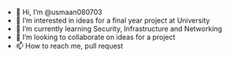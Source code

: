 - 👋 Hi, I’m @usmaan080703
- 👀 I’m interested in ideas for a final year project at University
- 🌱 I’m currently learning Security, Infrastructure and Networking
- 💞️ I’m looking to collaborate on ideas for a project
- 📫 How to reach me, pull request

<!---
usmaan080703/usmaan080703 is a ✨ special ✨ repository because its `README.md` (this file) appears on your GitHub profile.
You can click the Preview link to take a look at your changes.
--->
